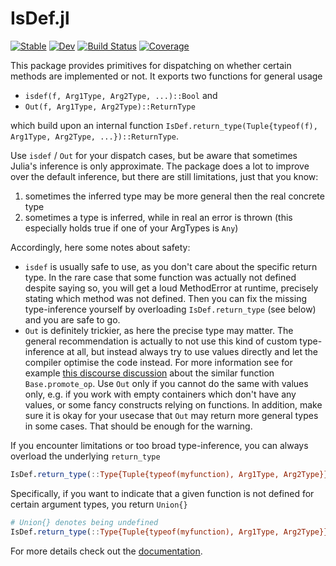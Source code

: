 # IsDef.jl

[![Stable](https://img.shields.io/badge/docs-stable-blue.svg)](https://schlichtanders.github.io/IsDef.jl/stable)
[![Dev](https://img.shields.io/badge/docs-dev-blue.svg)](https://schlichtanders.github.io/IsDef.jl/dev)
[![Build Status](https://github.com/schlichtanders/IsDef.jl/workflows/CI/badge.svg)](https://github.com/schlichtanders/IsDef.jl/actions)
[![Coverage](https://codecov.io/gh/schlichtanders/IsDef.jl/branch/master/graph/badge.svg)](https://codecov.io/gh/schlichtanders/IsDef.jl)


This package provides primitives for dispatching on whether certain methods are implemented or not.
It exports two functions for general usage
* `isdef(f, Arg1Type, Arg2Type, ...)::Bool` and
* `Out(f, Arg1Type, Arg2Type)::ReturnType`

which build upon an internal function `IsDef.return_type(Tuple{typeof(f), Arg1Type, Arg2Type, ...})::ReturnType`.


Use `isdef` / `Out` for your dispatch cases, but be aware that sometimes Julia's inference is only approximate.
The package does a lot to improve over the default inference, but there are still limitations, just that you know:
1. sometimes the inferred type may be more general then the real concrete type
2. sometimes a type is inferred, while in real an error is thrown (this especially holds true if one of your ArgTypes is `Any`)

Accordingly, here some notes about safety:
* `isdef` is usually safe to use, as you don't care about the specific return type. In the rare case that some function was actually not defined despite saying so, you will get a loud MethodError at runtime, precisely stating which method was not defined. Then you can fix the missing type-inference yourself by overloading `IsDef.return_type` (see below) and you are safe to go.
* `Out` is definitely trickier, as here the precise type may matter. The general recommendation is actually to not use this kind of custom type-inference at all, but instead always try to use values directly and let the compiler optimise the code instead. For more information see for example [this discourse discussion](https://discourse.julialang.org/t/promote-op-and-preallocating-result-of-linear-operators/11332/2) about the similar function `Base.promote_op`. Use `Out` only if you cannot do the same with values only, e.g. if you work with empty containers which don't have any values, or some fancy constructs relying on functions. In addition, make sure it is okay for your usecase that `Out` may return more general types in some cases. That should be enough for the warning.


If you encounter limitations or too broad type-inference, you can always overload the underlying `return_type`
```julia
IsDef.return_type(::Type{Tuple{typeof(myfunction), Arg1Type, Arg2Type}}) = ReturnType
```
Specifically, if you want to indicate that a given function is not defined for certain argument types, you return `Union{}`
```julia
# Union{} denotes being undefined
IsDef.return_type(::Type{Tuple{typeof(myfunction), Arg1Type, Arg2Type}}) = Union{}  
```

For more details check out the [documentation](https://schlichtanders.github.io/IsDef.jl/dev/).
